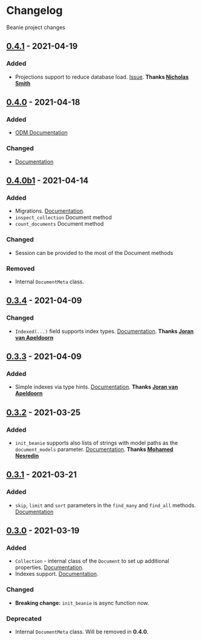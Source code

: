 # Changelog
Beanie project changes

## [0.4.1] - 2021-04-19
### Added
- Projections support to reduce database load. [Issue](https://github.com/roman-right/beanie/issues/16). **Thanks [Nicholas Smith](https://github.com/nzsmith1)**

## [0.4.0] - 2021-04-18
### Added
- [ODM Documentation](https://roman-right.github.io/beanie/documentation/odm/)

### Changed
- [Documentation](https://roman-right.github.io/beanie/)

## [0.4.0b1] - 2021-04-14
### Added
- Migrations. [Documentation](https://roman-right.github.io/beanie/quickstart/migrations/).
- `inspect_collection` Document method
- `count_documents` Document method

### Changed
- Session can be provided to the most of the Document methods

### Removed
- Internal `DocumentMeta` class.

## [0.3.4] - 2021-04-09
### Changed
- `Indexed(...)` field supports index types. [Documentation](https://roman-right.github.io/beanie/#indexes). **Thanks [Joran van Apeldoorn](https://github.com/jorants)**

## [0.3.3] - 2021-04-09
### Added
- Simple indexes via type hints. [Documentation](https://roman-right.github.io/beanie/#indexes). **Thanks [Joran van Apeldoorn](https://github.com/jorants)**

## [0.3.2] - 2021-03-25
### Added
- `init_beanie` supports also lists of strings with model paths as the` document_models` parameter. [Documentation](https://roman-right.github.io/beanie/#init). **Thanks [Mohamed Nesredin](https://github.com/Mohamed-Kaizen)**

## [0.3.1] - 2021-03-21
### Added
- `skip`, `limit` and `sort` parameters in the `find_many` and `find_all` methods. [Documentation](https://roman-right.github.io/beanie/#find-many-documents)

## [0.3.0] - 2021-03-19
### Added
- `Collection` - internal class of the `Document` to set up additional properties. [Documentation](https://roman-right.github.io/beanie/#collection-setup).
- Indexes support. [Documentation](https://roman-right.github.io/beanie/#indexes).

### Changed
- **Breaking change:** `init_beanie` is async function now.

### Deprecated
- Internal `DocumentMeta` class. Will be removed in **0.4.0**.

[0.3.0]: https://pypi.org/project/beanie/0.3.0
[0.3.1]: https://pypi.org/project/beanie/0.3.1
[0.3.2]: https://pypi.org/project/beanie/0.3.2
[0.3.3]: https://pypi.org/project/beanie/0.3.3
[0.3.4]: https://pypi.org/project/beanie/0.3.4
[0.4.0b1]: https://pypi.org/project/beanie/0.4.0b1
[0.4.0]: https://pypi.org/project/beanie/0.4.0
[0.4.1]: https://pypi.org/project/beanie/0.4.1